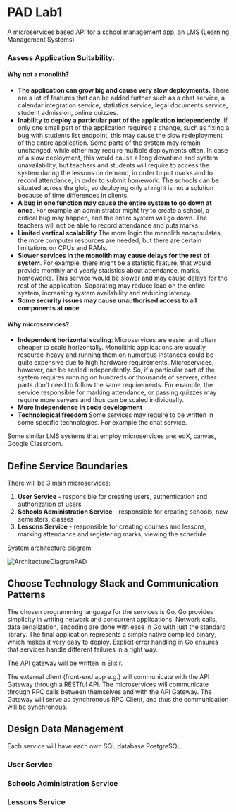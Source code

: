 # PAD Lab1
A microservices based API for a school management app, an LMS (Learning Management Systems)


### Assess Application Suitability. 

#### Why not a monolith?

* **The application can grow big and cause very slow deployments.** There are a lot of features that 
can be added further such as a chat service, a calendar integration service, statistics service,
legal documents service, student admission, online quizzes.
* **Inability to deploy a particular part of the application independently**. If only one small part of the
application required a change, such as fixing a bug with students list endpoint, this may cause the slow redeployment
of the entire application. Some parts of the system may remain unchanged, while other may require multiple deployments
often. In case of a slow deployment, this would cause a long downtime and system unavailability, but teachers and 
students will require to access the system during the lessons on demand, in order to put marks and to record
attendance, in order to submit homework. The schools can be situated across the glob, so deploying only at night 
is not a solution because of time differences in clients.
* **A bug in one function may cause the entire system to go down at once**. For example an administrator might try
to create a school, a critical bug may happen, and the entire system will go down. The teachers will not be able
to record attendance and puts marks.
* **Limited vertical scalability** The more logic the monolith encapsulates, the more computer resources are needed,
but there are certain limitations on CPUs and RAMs.
* **Slower services in the monolith may cause delays for the rest of system**. For example, there might be a 
statistic feature, that would provide monthly and yearly statistics about attendance, marks, homeworks. This service
would be slower and may cause delays for the rest of the application. Separating may reduce load on the
entire system, increasing system availability and reducing latency.
* **Some security issues may cause unauthorised access to all components at once**

#### Why microservices?

* **Independent horizontal scaling**: Microservices are easier and often cheaper to scale horizontally. Monolithic
applications are usually resource-heavy and running them on numerous instances could be
quite expensive due to high hardware requirements. Microservices, however, can be scaled
independently. So, if a particular part of the system requires running on hundreds or thousands
of servers, other parts don't need to follow the same requirements. For example, the service responsible for
marking attendance, or passing quizzes may require more servers and thus can be scaled individually.
* **More independence in code development**
* **Technological freedom** Some services may require to be written in some specific technologies. For example the 
chat service.

Some similar LMS systems that employ microservices are: edX, canvas, Google Classroom.

## Define Service Boundaries

There will be 3 main microservices:
1. **User Service** - responsible for creating users, authentication and authorization of users
2. **Schools Administration Service** - responsible for creating schools, new semesters, classes
3. **Lessons Service** - responsible for creating courses and lessons, marking attendance and registering marks, 
viewing the schedule

System architecture diagram: 

![ArchitectureDiagramPAD](https://github.com/EliriaT/school-api/assets/67596753/d2e82d48-7f50-4986-8158-b4b9b7adbb8e)


## Choose Technology Stack and Communication Patterns

The chosen programming language for the services is Go. Go provides simplicity in writing network and concurrent applications. 
Network calls, data serialization, encoding are done with ease in Go with just the standard library.
The final application represents a simple native compiled binary, which makes it very easy to deploy.
Explicit error handling in Go ensures that services handle different failures in a right way.

The API gateway will be written in Elixir.

The external client (front-end app e.g.) will communicate with the API Gateway
through a RESTful API. The microservices will communicate through RPC calls between themselves and with the API Gateway.
The Gateway will serve as synchronous RPC Client, and thus the communication will be synchronous.

## Design Data Management

Each service will have each own SQL database PostgreSQL.

### **User Service**



### **Schools Administration Service**

### **Lessons Service**
